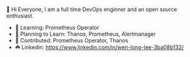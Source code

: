 👋 Hi Everyone, I am a full time DevOps enginner and an open source enthusiast.

- 🌱 Learning: Prometheus Operator
- 🌴 Planning to Learn: Thanos, Prometheus, Alertmanager
- 🍁 Contributed: Prometheus Operator, Thanos
- ☘️ Linkedin: https://www.linkedin.com/in/wen-long-tee-3ba08b132/

<!---
heylongdacoder/heylongdacoder is a ✨ special ✨ repository because its `README.md` (this file) appears on your GitHub profile.
You can click the Preview link to take a look at your changes.
--->
